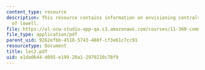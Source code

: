 ```yaml
---
content_type: resource
description: This resource contains information on envisioning centralville, and city
  of lowell.
file: https://ol-ocw-studio-app-qa.s3.amazonaws.com/courses/11-360-community-growth-and-land-use-planning-fall-2005/e1da0644d095e19920a12970210c78f9_lec2.pdf
file_type: application/pdf
parent_uid: 9262efbb-4518-5743-488f-cf3e61c7cc91
resourcetype: Document
title: lec2.pdf
uid: e1da0644-d095-e199-20a1-2970210c78f9
---
```

